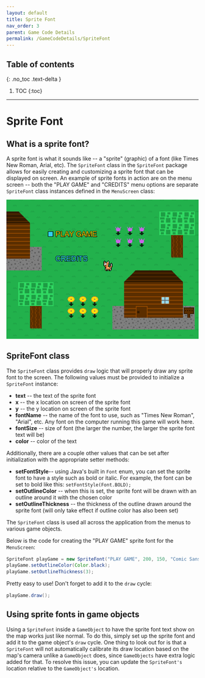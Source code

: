 ```yaml
---
layout: default
title: Sprite Font
nav_order: 3
parent: Game Code Details
permalink: /GameCodeDetails/SpriteFont
---
```


## Table of contents
{: .no_toc .text-delta }

1. TOC
{:toc}

---

# Sprite Font

## What is a sprite font?

A sprite font is what it sounds like -- a "sprite" (graphic) of a font (like Times New Roman, Arial, etc). The `SpriteFont`
class in the `SpriteFont` package allows for easily creating and customizing a sprite font that can be displayed on screen. An example of sprite fonts in action
are on the menu screen -- both the "PLAY GAME" and "CREDITS" menu options are separate `SpriteFont` class instances defined in the `MenuScreen` class:

![menu-screen.png](../../assets/images/menu-screen.png)

## SpriteFont class

The `SpriteFont` class provides `draw` logic that will properly draw any sprite font to the screen. The following
values must be provided to initialize a `SpriteFont` instance:

- **text** -- the text of the sprite font
- **x** -- the x location on screen of the sprite font
- **y** -- the y location on screen of the sprite font
- **fontName** -- the name of the font to use, such as "Times New Roman", "Arial", etc. Any font on the computer running this game will work here.
- **fontSize** -- size of font (the larger the number, the larger the sprite font text will be)
- **color** -- color of the text

Additionally, there are a couple other values that can be set after initialization with the appropriate setter methods:

- **setFontStyle**-- using Java's built in `Font` enum, you can set the sprite font to have a style such as bold or italic. For example, the font can be set to bold like this: `setFontStyle(Font.BOLD);` 
- **setOutlineColor** -- when this is set, the sprite font will be drawn with an outline around it with the chosen color
- **setOutlineThickness** -- the thickness of the outline drawn around the sprite font (will only take effect if outline color has also been set)

The `SpriteFont` class is used all across the application from the menus to various game objects.

Below is the code for creating the "PLAY GAME" sprite font for the `MenuScreen`:

```java
SpriteFont playGame = new SpriteFont("PLAY GAME", 200, 150, "Comic Sans", 30, new Color(49, 207, 240));
playGame.setOutlineColor(Color.black);
playGame.setOutlineThickness(3);
```

Pretty easy to use! Don't forget to add it to the `draw` cycle:

```java
playGame.draw();
```

## Using sprite fonts in game objects

Using a `SpriteFont` inside a `GameObject` to have the sprite font text show on the map works just like normal. To do this,
simply set up the sprite font and add it to the game object's `draw` cycle. One thing to look out for is that a `SpriteFont` will not automatically
calibrate its draw location based on the map's camera unlike a `GameObject` does, since `GameObjects` have extra logic added for that. To
resolve this issue, you can update the `SpriteFont's` location relative to the `GameObject's` location. 
